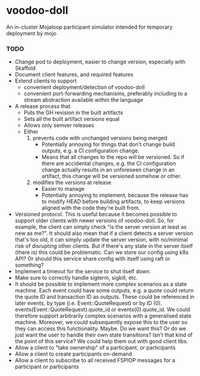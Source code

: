 # voodoo-doll
An in-cluster Mojaloop participant simulator intended for temporary deployment by mojo

### TODO
- Change pod to deployment, easier to change version, especially with Skaffold
- Document client features, and required features
- Extend clients to support
  - convenient deployment/detection of voodoo-doll
  - convenient port-forwarding mechanisms, preferably including to a stream abstraction available
      within the language
- A release process that
  - Puts the GH revision in the built artifacts
  - Sets all the built artifact versions equal
  - Allows only semver releases
  - Either
    1. prevents code with unchanged versions being merged
        - Potentially annoying for things that don't change build outputs, e.g. a CI configuration
            change.
        - Means that all changes to the repo will be versioned. So if there are accidental changes,
            e.g. the CI configuration change actually results in an unforeseen change in an artifact,
            this change will be versioned somehow or other.
    2. modifies the versions at release
        - Easier to manage
        - Potentially annoying to implement, because the release has to modify HEAD before building
            artifacts, to keep versions aligned with the code they're built from.
- Versioned protocol. This is useful because it becomes possible to support older clients with
    newer versions of voodoo-doll. So, for example, the client can simply check "is the server
    version at least as new as me?". It should also mean that if a client detects a server version
    that's too old, it can simply update the server version, with no/minimal risk of disrupting
    other clients. *But* if there's any state in the server itself (there is) this could be
    problematic. Can we store our config using k8s API? Or should this service share config with
    itself using raft or something?
- Implement a timeout for the service to shut itself down.
- Make sure to correctly handle sigterm, sigkill, etc.
- It should be possible to implement more complex scenarios as a state machine. Each event could
    have some outputs, e.g. a quote could return the quote ID and transaction ID as outputs. These
    could be referenced in later events, by type (i.e. Event::QuoteRequest) or by ID (0).
    events(Event::QuoteRequest).quote_id or events(0).quote_id. We could therefore support
    arbitrarily complex scenarios with a generalised state machine. Moreover, we could subsequently
    expose this to the user so they can access this functionality. Maybe. Do we want this? Or do we
    just want the user to handle their own state transitions? Isn't that kind of the point of this
    service? We could help them out with good client libs.
- Allow a client to "take ownership" of a participant, or participants
- Allow a client to create participants on-demand
- Allow a client to subscribe to all received FSPIOP messages for a participant or participants
